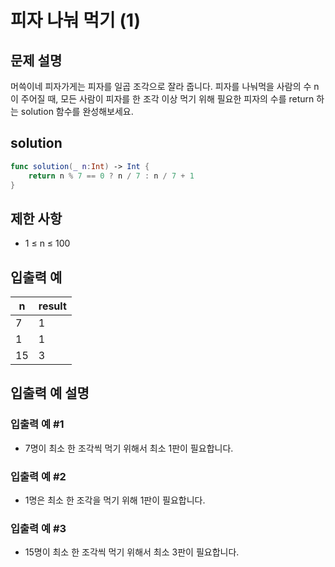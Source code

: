 # 피자 나눠 먹기 (1)

## 문제 설명
머쓱이네 피자가게는 피자를 일곱 조각으로 잘라 줍니다. 피자를 나눠먹을 사람의 수 n이 주어질 때, 모든 사람이 피자를 한 조각 이상 먹기 위해 필요한 피자의 수를 return 하는 solution 함수를 완성해보세요.

## solution
```swift
func solution(_ n:Int) -> Int {
    return n % 7 == 0 ? n / 7 : n / 7 + 1
}
```

## 제한 사항
- 1 ≤ n ≤ 100

## 입출력 예
| n  | result |
|----|--------|
| 7  | 1      |
| 1  | 1      |
| 15 | 3      |

## 입출력 예 설명

### 입출력 예 #1
- 7명이 최소 한 조각씩 먹기 위해서 최소 1판이 필요합니다.

### 입출력 예 #2
- 1명은 최소 한 조각을 먹기 위해 1판이 필요합니다.

### 입출력 예 #3
- 15명이 최소 한 조각씩 먹기 위해서 최소 3판이 필요합니다.
